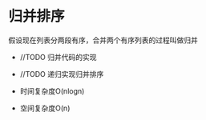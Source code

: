 # 归并排序
假设现在列表分两段有序，合并两个有序列表的过程叫做归并

- //TODO 归并代码的实现

- //TODO 递归实现归并排序

- 时间复杂度O(nlogn)
- 空间复杂度O(n)
